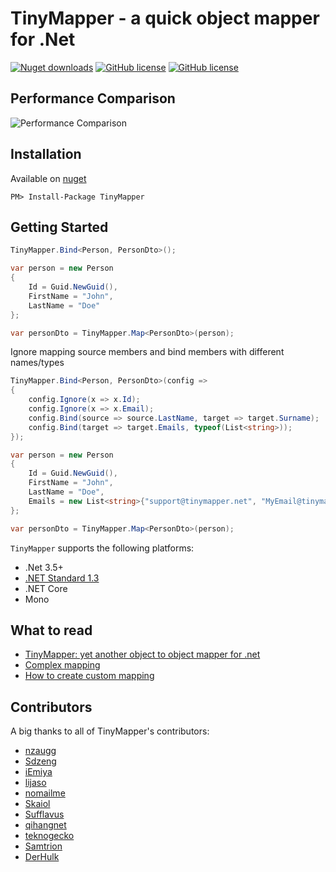 TinyMapper - a quick object mapper for .Net
======================================================
[![Nuget downloads](https://img.shields.io/nuget/v/tinymapper.svg)](https://www.nuget.org/packages/TinyMapper/)
[![GitHub license](https://img.shields.io/github/license/mashape/apistatus.svg)](https://github.com/TinyMapper/TinyMapper/blob/master/LICENSE)
[![GitHub license](https://img.shields.io/badge/first--timers--only-friendly-blue.svg)](http://www.firsttimersonly.com/)

## Performance Comparison

![Performance Comparison](https://raw.githubusercontent.com/TinyMapper/TinyMapper/master/Source/Benchmark/DataSource/PrimitiveTypeMapping.jpg)

## Installation

Available on [nuget](https://www.nuget.org/packages/TinyMapper/)

	PM> Install-Package TinyMapper

## Getting Started

```csharp
TinyMapper.Bind<Person, PersonDto>();

var person = new Person
{
	Id = Guid.NewGuid(),
	FirstName = "John",
	LastName = "Doe"
};

var personDto = TinyMapper.Map<PersonDto>(person);
```

Ignore mapping source members and bind members with different names/types

```csharp
TinyMapper.Bind<Person, PersonDto>(config =>
{
	config.Ignore(x => x.Id);
	config.Ignore(x => x.Email);
	config.Bind(source => source.LastName, target => target.Surname);
	config.Bind(target => target.Emails, typeof(List<string>));
});

var person = new Person
{
	Id = Guid.NewGuid(),
	FirstName = "John",
	LastName = "Doe",
	Emails = new List<string>{"support@tinymapper.net", "MyEmail@tinymapper.net"}
};

var personDto = TinyMapper.Map<PersonDto>(person);
```

`TinyMapper` supports the following platforms:
* .Net 3.5+
* [.NET Standard 1.3](https://docs.microsoft.com/en-us/dotnet/standard/net-standard)
* .NET Core
* Mono

## What to read

 * [TinyMapper: yet another object to object mapper for .net](http://www.codeproject.com/Articles/886420/TinyMapper-yet-another-object-to-object-mapper-for)
 * [Complex mapping](https://github.com/TinyMapper/TinyMapper/wiki/Complex-mapping)
 * [How to create custom mapping](https://github.com/TinyMapper/TinyMapper/wiki/Custom-mapping)
 
## Contributors
A big thanks to all of TinyMapper's contributors:
 
 * [nzaugg](https://github.com/nzaugg)
 * [Sdzeng](https://github.com/Sdzeng)
 * [iEmiya](https://github.com/iEmiya)
 * [lijaso](https://github.com/lijaso)
 * [nomailme](https://github.com/nomailme)
 * [Skaiol](https://github.com/Skaiol)
 * [Sufflavus](https://github.com/Sufflavus)
 * [qihangnet](https://github.com/qihangnet)
 * [teknogecko](https://github.com/teknogecko)
 * [Samtrion](https://github.com/Samtrion)
 * [DerHulk](https://github.com/DerHulk)
